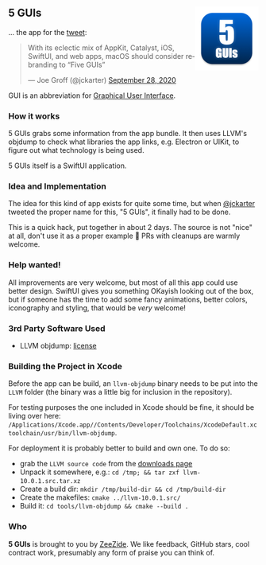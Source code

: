 <h2>5 GUIs
  <img src="5GUIs/Assets.xcassets/AppIcon.appiconset/5GUIs-256.png"
           align="right" width="128" height="128" />
</h2>

... the app for the [tweet](https://twitter.com/jckarter/status/1310412969289773056):

<blockquote class="twitter-tweet"><p lang="en" dir="ltr">With its eclectic mix of AppKit, Catalyst, iOS, SwiftUI, and web apps, macOS should consider rebranding to “Five GUIs”</p>&mdash; Joe Groff (@jckarter) <a href="https://twitter.com/jckarter/status/1310412969289773056?ref_src=twsrc%5Etfw">September 28, 2020</a></blockquote>

GUI is an abbreviation for [Graphical User Interface](https://en.wikipedia.org/wiki/Graphical_user_interface).


### How it works

5 GUIs grabs some information from the app bundle. 
It then uses LLVM's objdump to check what libraries the app links,
e.g. Electron or UIKit, to figure out what technology is being used.

5 GUIs itself is a SwiftUI application.


### Idea and Implementation

The idea for this kind of app exists for quite some time, but when 
[@jckarter](https://twitter.com/jckarter)
tweeted the proper name for this, "5 GUIs", it finally had to be done.

This is a quick hack, put together in about 2 days. 
The source is not "nice" at all, don't use it as a proper example 🙈
PRs with cleanups are warmly welcome.


### Help wanted!

All improvements are very welcome, but most of all this app could use better
design. 
SwiftUI gives you something OKayish looking out of the box, but if someone
has the time to add some fancy animations, 
better colors, iconography and styling, 
that would be *very* welcome!


### 3rd Party Software Used

- LLVM objdump: [license](LLVM/LLVM-LICENSE.TXT)


### Building the Project in Xcode

Before the app can be build, an `llvm-objdump` binary needs to be put into
the `LLVM` folder (the binary was a little big for inclusion in the repository).

For testing purposes the one included in Xcode should be fine,
it should be living over here:
`/Applications/Xcode.app//Contents/Developer/Toolchains/XcodeDefault.xctoolchain/usr/bin/llvm-objdump`.

For deployment it is probably better to build and own one. 
To do so:
- grab the `LLVM source code` from the 
  [downloads page](https://releases.llvm.org/download.html#10.0.1)
- Unpack it somewhere, e.g.: `cd /tmp; && tar zxf llvm-10.0.1.src.tar.xz`
- Create a build dir: `mkdir /tmp/build-dir && cd /tmp/build-dir`
- Create the makefiles: `cmake ../llvm-10.0.1.src/`
- Build it: `cd tools/llvm-objdump && cmake --build .`


### Who

**5 GUIs** is brought to you by
[ZeeZide](http://zeezide.de).
We like feedback, GitHub stars, cool contract work,
presumably any form of praise you can think of.
